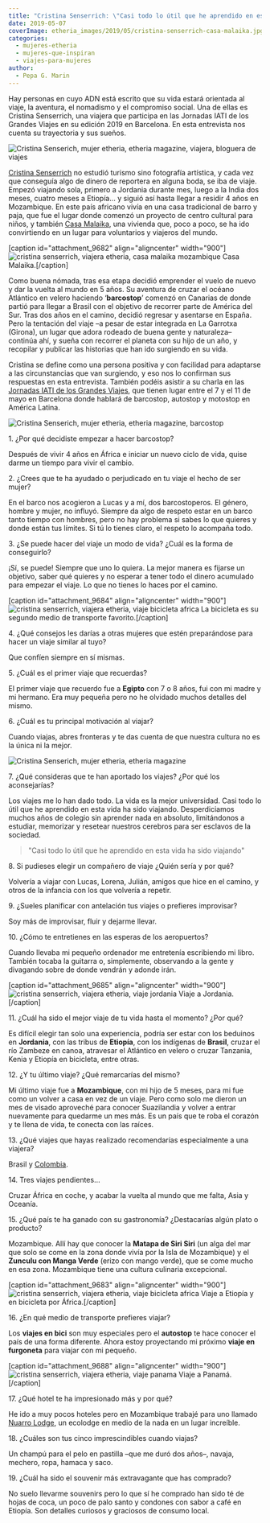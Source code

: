 ```yaml
---
title: "Cristina Senserrich: \"Casi todo lo útil que he aprendido en esta vida ha sido viajando\""
date: 2019-05-07
coverImage: etheria_images/2019/05/cristina-senserrich-casa-malaika.jpg
categories: 
  - mujeres-etheria
  - mujeres-que-inspiran
  - viajes-para-mujeres
author: 
  - Pepa G. Marin
---
```


Hay personas en cuyo ADN está escrito que su vida estará orientada al viaje, la 
aventura, el nomadismo y el compromiso social. Una de ellas es Cristina Senserrich, una 
viajera que participa en las Jornadas IATI de los Grandes Viajes en su edición 2019 en 
Barcelona. En esta entrevista nos cuenta su trayectoria y sus sueños. 

![Cristina Senserich, mujer etheria, etheria magazine, viajera, bloguera de viajes](etheria_images/2019/05/Cristina-Senserich-mujer-etheria.jpg)

[Cristina Senserrich](https://www.facebook.com/fotografiasinfronteras) no estudió turismo sino fotografía artística, y cada vez que conseguía algo de dinero de reportera en alguna boda, se iba de viaje. Empezó viajando sola, primero a Jordania durante mes, luego a la India dos meses, cuatro meses a Etiopía... y siguió así hasta llegar a residir 4 años en Mozambique. En este país africano vivía en una casa tradicional de barro y paja, que fue el lugar donde comenzó un proyecto de centro cultural para niños, y también [Casa Malaika](http://www.africasinfronteras.org/proyectos/turismo-responsable/), una vivienda que, poco a poco, se ha ido convirtiendo en un lugar para voluntarios y viajeros del mundo.

\[caption id="attachment\_9682" align="aligncenter" width="900"\]![cristina senserrich, viajera etheria, casa malaika mozambique](etheria_images/2019/05/casa-malaika-mozambique.jpg "Casa Malaika.") Casa Malaika.\[/caption\]

Como buena nómada, tras esa etapa decidió emprender el vuelo de nuevo y dar la vuelta al mundo en 5 años. Su aventura de cruzar el océano Atlántico en velero haciendo ‘**barcostop**’ comenzó en Canarias de donde partió para llegar a Brasil con el objetivo de recorrer parte de América del Sur. Tras dos años en el camino, decidió regresar y asentarse en España. Pero la tentación del viaje –a pesar de estar integrada en La Garrotxa (Girona), un lugar que adora rodeado de buena gente y naturaleza– continúa ahí, y sueña con recorrer el planeta con su hijo de un año, y recopilar y publicar las historias que han ido surgiendo en su vida.

Cristina se define como una persona positiva y con facilidad para adaptarse a las circunstancias que van surgiendo, y eso nos lo confirman sus respuestas en esta entrevista. También podéis asistir a su charla en las [Jornadas IATI de los Grandes Viajes](https://jornadasgrandesviajes.es/), que tienen lugar entre el 7 y el 11 de mayo en Barcelona donde hablará de barcostop, autostop y motostop en América Latina.

![Cristina Senserich, mujer etheria, etheria magazine, barcostop](etheria_images/2019/05/Cristina-Senserich-etheria-magazine.jpg)

1\. ¿Por qué decidiste empezar a hacer barcostop? 

Después de vivir 4 años en África e iniciar un nuevo ciclo de vida, quise darme un tiempo para vivir el cambio.

2\. ¿Crees que te ha ayudado o perjudicado en tu viaje el hecho de ser mujer? 

En el barco nos acogieron a Lucas y a mí, dos barcostoperos. El género, hombre y mujer, no influyó. Siempre da algo de respeto estar en un barco tanto tiempo con hombres, pero no hay problema si sabes lo que quieres y donde están tus límites. Si tú lo tienes claro, el respeto lo acompaña todo.

3\. ¿Se puede hacer del viaje un modo de vida? ¿Cuál es la forma de conseguirlo? 

¡Sí, se puede! Siempre que uno lo quiera. La mejor manera es fijarse un objetivo, saber qué quieres y no esperar a tener todo el dinero acumulado para empezar el viaje. Lo que no tienes lo haces por el camino.

\[caption id="attachment\_9684" align="aligncenter" width="900"\]![cristina senserrich, viajera etheria, viaje bicicleta africa](etheria_images/2019/05/Viajera-etheria-cristina-senserrich-bicicleta.jpg "La bicicleta es su medio de transporte favorito.") La bicicleta es su segundo medio de transporte favorito.\[/caption\]

4\. ¿Qué consejos les darías a otras mujeres que estén preparándose para hacer un viaje 
similar al tuyo? 

Que confíen siempre en sí mismas.

5\. ¿Cuál es el primer viaje que recuerdas? 

El primer viaje que recuerdo fue a **Egipto** con 7 o 8 años, fui con mi madre y mi hermano. Era muy pequeña pero no he olvidado muchos detalles del mismo.

6\. ¿Cuál es tu principal motivación al viajar? 

Cuando viajas, abres fronteras y te das cuenta de que nuestra cultura no es la única ni la mejor.

![Cristina Senserich, mujer etheria, etheria magazine](etheria_images/2019/05/Cristina-Senserich-etheria-magazine-barcostop.jpg)

7\. ¿Qué consideras que te han aportado los viajes? ¿Por qué los aconsejarías? 

Los viajes me lo han dado todo. La vida es la mejor universidad. Casi todo lo útil que he aprendido en esta vida ha sido viajando. Desperdiciamos muchos años de colegio sin aprender nada en absoluto, limitándonos a estudiar, memorizar y resetear nuestros cerebros para ser esclavos de la sociedad.

> "Casi todo lo útil que he aprendido en esta vida ha sido viajando" 

8\. Si pudieses elegir un compañero de viaje ¿Quién sería y por qué? 

Volvería a viajar con Lucas, Lorena, Julián, amigos que hice en el camino, y otros de la infancia con los que volvería a repetir.

9\. ¿Sueles planificar con antelación tus viajes o prefieres improvisar? 

Soy más de improvisar, fluir y dejarme llevar.

10\. ¿Cómo te entretienes en las esperas de los aeropuertos? 

Cuando llevaba mi pequeño ordenador me entretenía escribiendo mi libro. También tocaba la guitarra o, simplemente, observando a la gente y divagando sobre de donde vendrán y adonde irán.

\[caption id="attachment\_9685" align="aligncenter" width="900"\]![cristina senserrich, viajera etheria, viaje jordania](etheria_images/2019/05/Viajera-etheria-jordania-cristina-senserrich.jpg "Viaje a Jordania.") Viaje a Jordania.\[/caption\]

11\. ¿Cuál ha sido el mejor viaje de tu vida hasta el momento? ¿Por qué? 

Es difícil elegir tan solo una experiencia, podría ser estar con los beduinos en **Jordania**, con las tribus de **Etiopía**, con los indígenas de **Brasil**, cruzar el río Zambeze en canoa, atravesar el Atlántico en velero o cruzar Tanzania, Kenia y Etiopía en bicicleta, entre otras.

12\. ¿Y tu último viaje? ¿Qué remarcarías del mismo? 

Mi último viaje fue a **Mozambique**, con mi hijo de 5 meses, para mi fue como un volver a casa en vez de un viaje. Pero como solo me dieron un mes de visado aproveché para conocer Suazilandia​ y volver a entrar nuevamente para quedarme un mes más. Es un país que te roba el corazón y te llena de vida, te conecta con las raíces.

13\. ¿Qué viajes que hayas realizado recomendarías especialmente a una viajera? 

Brasil y [Colombia](https://etheriamagazine.com/2019/01/28/viajar-sola-al-eje-cafetero-colombia/).

14\. Tres viajes pendientes… 

Cruzar África en coche, y acabar la vuelta al mundo que me falta, Asia y Oceanía.

15\. ¿Qué país te ha ganado con su gastronomía? ¿Destacarías algún plato o producto? 

Mozambique. Allí hay que conocer la **Matapa de Siri Siri** (un alga del mar que solo se come en la zona donde vivía por la Isla de Mozambique) y el **Zunculu con Manga Verde** (erizo con mango verde), que se come mucho en esa zona. Mozambique tiene una cultura culinaria excepcional.

\[caption id="attachment\_9683" align="aligncenter" width="900"\]![cristina senserrich, viajera etheria, viaje bicicleta africa](etheria_images/2019/05/mujer-etheria-cristina-senserrich.jpg "Viaje a Etiopía y en bicicleta por África.") Viaje a Etiopía y en bicicleta por África.\[/caption\]

16\. ¿En qué medio de transporte prefieres viajar? 

Los **viajes en bici** son muy especiales pero el **autostop** te hace conocer el país de una forma diferente. Ahora estoy proyectando mi próximo **viaje en furgoneta** para viajar con mi pequeño.

\[caption id="attachment\_9688" align="aligncenter" width="900"\]![cristina senserrich, viajera etheria, viaje panama](etheria_images/2019/05/viaje-panama-cristina-senserrich.jpg "Viaje a Panamá.") Viaje a Panamá.\[/caption\]

17\. ¿Qué hotel te ha impresionado más y por qué? 

He ido a muy pocos hoteles pero en Mozambique trabajé para uno llamado [Nuarro Lodge](https://www.nuarro.com/), un ecolodge en medio de la nada en un lugar increíble.

18\. ¿Cuáles son tus cinco imprescindibles cuando viajas? 

Un champú para el pelo en pastilla –que me duró dos años–, navaja, mechero, ropa, hamaca y saco.

19\. ¿Cuál ha sido el souvenir más extravagante que has comprado? 

No suelo llevarme souvenirs pero lo que sí he comprado han sido té de hojas de coca, un poco de palo santo y condones con sabor a café en Etiopía. Son detalles curiosos y graciosos de consumo local.

